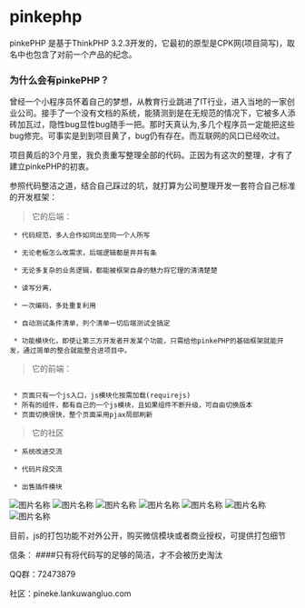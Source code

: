 # pinkephp
pinkePHP 是基于ThinkPHP 3.2.3开发的，它最初的原型是CPK网(项目简写)，取名中也包含了对前一个产品的纪念。

### 为什么会有pinkePHP？
曾经一个小程序员怀着自己的梦想，从教育行业跳进了IT行业，进入当地的一家创业公司。接手了一个没有文档的系统，能猜测到是在无规范的情况下，它被多人添砖加瓦过，隐性bug显性bug随手一把。那时天真认为,多几个程序员一定能把这些bug修完。可事实是到到项目黄了，bug仍有存在。而互联网的风口已经吹过。

项目黄后的3个月里，我负责重写整理全部的代码。正因为有这次的整理，才有了建立pinkePHP的初衷。

参照代码整洁之道，结合自己踩过的坑，就打算为公司整理开发一套符合自己标准的开发框架：

> 它的后端：
~~~
 * 代码规范，多人合作如同出至同一个人所写

 * 无论老板怎么改需求，后端逻辑都是井井有条

 * 无论多复杂的业务逻辑，都能被框架自身的魅力将它理的清清楚楚

 * 读写分离，
 
 * 一次编码，多处重复利用

 * 自动测试条件清单，列个清单一切后端测试全搞定
 
 * 功能模块化，即使让第三方开发者开发某个功能，只需给他pinkePHP的基础框架就能开发，通过简单的整合就能整合进项目中。
 ~~~

>它的前端：
~~~

 * 页面只有一个js入口，js模块化按需加载(requirejs)
 * 所有的组件，都有自己的一个js模块，且如果组件不断升级，可自由切换版本
 * 页面切换很快，整个页面采用pjax局部刷新
 ~~~


>它的社区
~~~
 * 系统改进交流 

 * 代码片段交流
 
 * 出售插件模块
~~~


<img src="http://www.lankuwangluo.com/data/uploads/201708/yuji_index_banner/71a61a1814708e270.png" alt="图片名称" align='center' />

<img src="http://www.lankuwangluo.com/data/uploads/201708/yuji_index_banner/629c9495a135e21ef.png" alt="图片名称" align='center' />

<img src="http://www.lankuwangluo.com/data/uploads/201708/yuji_index_banner/29936208f414fe790.png" alt="图片名称" align='center' />

<img src="http://www.lankuwangluo.com/data/uploads/201708/yuji_index_banner/0a5315fc17dd6722d.png" alt="图片名称" align='center' />

<img src="http://www.lankuwangluo.com/data/uploads/201708/yuji_index_banner/f633aa109e23fceb9.png" alt="图片名称" align='center' />


<img src="http://www.lankuwangluo.com/data/uploads/201708/yuji_index_banner/244355fee3baf0fc4.pngX" alt="图片名称" align='center' />

<img src="http://www.lankuwangluo.com/data/uploads/201708/yuji_index_banner/da2ee16bc7c8ce20f.png" alt="图片名称" align='center' />


目前，js的打包功能不对外公开，购买微信模块或者商业授权，可提供打包细节


信条：
####只有将代码写的足够的简洁，才不会被历史淘汰


QQ群：72473879

社区：pineke.lankuwangluo.com





